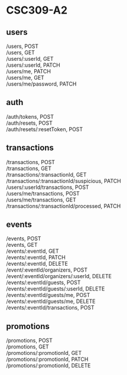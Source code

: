 # CSC309-A2

## users
/users, POST \
/users, GET \
/users/:userId, GET \
/users/:userId, PATCH \
/users/me, PATCH \
/users/me, GET \
/users/me/password, PATCH

## auth
/auth/tokens, POST \
/auth/resets, POST \
/auth/resets/:resetToken, POST

## transactions
/transactions, POST \
/transactions, GET \
/transactions/:transactionId, GET \
/transactions/:transactionId/suspicious, PATCH \
/users/:userId/transactions, POST \
/users/me/transactions, POST \
/users/me/transactions, GET \
/transactions/:transactionId/processed, PATCH

## events
/events, POST \
/events, GET \
/events/:eventId, GET \
/events/:eventId, PATCH \
/events/:eventId, DELETE \
/event/:eventId/organizers, POST \
/event/:eventId/organizers/:userId, DELETE \
/events/:eventId/guests, POST \
/events/:eventId/guests/:userId, DELETE \
/events/:eventId/guests/me, POST \
/events/:eventId/guests/me, DELETE \
/events/:eventId/transactions, POST

## promotions
/promotions, POST \
/promotions, GET \
/promotions/:promotionId, GET \
/promotions/:promotionId, PATCH \
/promotions/:promotionId, DELETE
